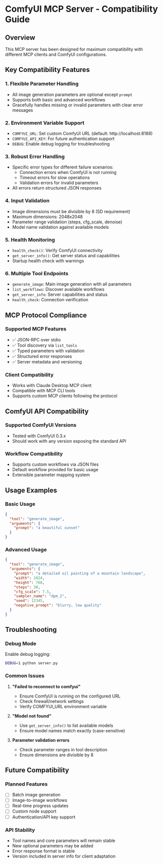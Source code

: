 # ComfyUI MCP Server - Compatibility Guide

## Overview
This MCP server has been designed for maximum compatibility with different MCP clients and ComfyUI configurations.

## Key Compatibility Features

### 1. **Flexible Parameter Handling**
- All image generation parameters are optional except `prompt`
- Supports both basic and advanced workflows
- Gracefully handles missing or invalid parameters with clear error messages

### 2. **Environment Variable Support**
- `COMFYUI_URL`: Set custom ComfyUI URL (default: http://localhost:8188)
- `COMFYUI_API_KEY`: For future authentication support
- `DEBUG`: Enable debug logging for troubleshooting

### 3. **Robust Error Handling**
- Specific error types for different failure scenarios:
  - Connection errors when ComfyUI is not running
  - Timeout errors for slow operations
  - Validation errors for invalid parameters
- All errors return structured JSON responses

### 4. **Input Validation**
- Image dimensions must be divisible by 8 (SD requirement)
- Maximum dimensions: 2048x2048
- Parameter range validation (steps, cfg_scale, denoise)
- Model name validation against available models

### 5. **Health Monitoring**
- `health_check()`: Verify ComfyUI connectivity
- `get_server_info()`: Get server status and capabilities
- Startup health check with warnings

### 6. **Multiple Tool Endpoints**
- `generate_image`: Main image generation with all parameters
- `list_workflows`: Discover available workflows
- `get_server_info`: Server capabilities and status
- `health_check`: Connection verification

## MCP Protocol Compliance

### Supported MCP Features
- ✅ JSON-RPC over stdio
- ✅ Tool discovery via `list_tools`
- ✅ Typed parameters with validation
- ✅ Structured error responses
- ✅ Server metadata and versioning

### Client Compatibility
- Works with Claude Desktop MCP client
- Compatible with MCP CLI tools
- Supports custom MCP clients following the protocol

## ComfyUI API Compatibility

### Supported ComfyUI Versions
- Tested with ComfyUI 0.3.x
- Should work with any version exposing the standard API

### Workflow Compatibility
- Supports custom workflows via JSON files
- Default workflow provided for basic usage
- Extensible parameter mapping system

## Usage Examples

### Basic Usage
```json
{
  "tool": "generate_image",
  "arguments": {
    "prompt": "a beautiful sunset"
  }
}
```

### Advanced Usage
```json
{
  "tool": "generate_image",
  "arguments": {
    "prompt": "a detailed oil painting of a mountain landscape",
    "width": 1024,
    "height": 768,
    "steps": 30,
    "cfg_scale": 7.5,
    "sampler_name": "dpm_2",
    "seed": 12345,
    "negative_prompt": "blurry, low quality"
  }
}
```

## Troubleshooting

### Debug Mode
Enable debug logging:
```bash
DEBUG=1 python server.py
```

### Common Issues

1. **"Failed to reconnect to comfyui"**
   - Ensure ComfyUI is running on the configured URL
   - Check firewall/network settings
   - Verify COMFYUI_URL environment variable

2. **"Model not found"**
   - Use `get_server_info()` to list available models
   - Ensure model names match exactly (case-sensitive)

3. **Parameter validation errors**
   - Check parameter ranges in tool description
   - Ensure dimensions are divisible by 8

## Future Compatibility

### Planned Features
- [ ] Batch image generation
- [ ] Image-to-image workflows
- [ ] Real-time progress updates
- [ ] Custom node support
- [ ] Authentication/API key support

### API Stability
- Tool names and core parameters will remain stable
- New optional parameters may be added
- Error response format is stable
- Version included in server info for client adaptation
